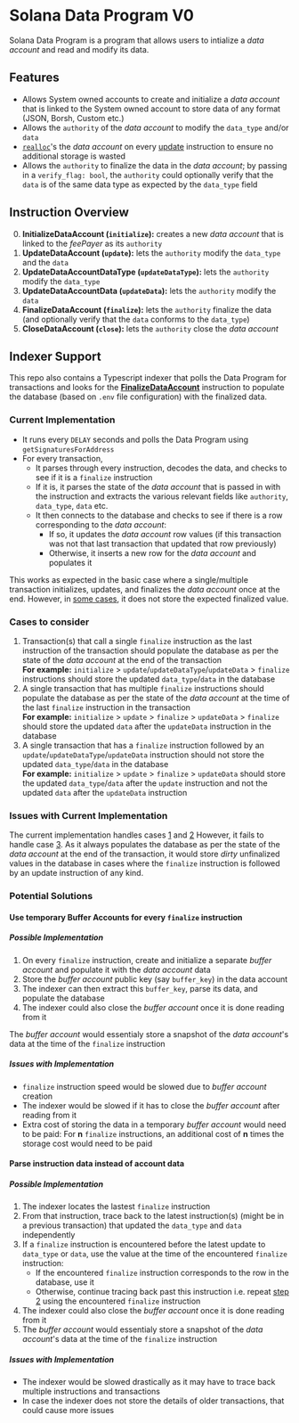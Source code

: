 # Solana Data Program V0

Solana Data Program is a program that allows users to intialize a _data account_ and read and modify its data.

## Features

- Allows System owned accounts to create and initialize a _data account_ that is linked to the System owned account to store data of any format (JSON, Borsh, Custom etc.)
- Allows the `authority` of the _data account_ to modify the `data_type` and/or `data`
- [`realloc`](https://docs.rs/solana-sdk/latest/solana_sdk/account_info/struct.AccountInfo.html#method.realloc)'s the _data account_ on every [update](#instruction-overview) instruction to ensure no additional storage is wasted
- Allows the `authority` to finalize the data in the _data account_; by passing in a `verify_flag: bool`, the `authority` could optionally verify that the `data` is of the same data type as expected by the `data_type` field

## Instruction Overview

0. **InitializeDataAccount (`initialize`):** creates a new _data account_ that is linked to the _feePayer_ as its `authority`
1. **UpdateDataAccount (`update`):** lets the `authority` modify the `data_type` and the `data`
2. **UpdateDataAccountDataType (`updateDataType`):** lets the `authority` modify the `data_type`
3. **UpdateDataAccountData (`updateData`):** lets the `authority` modify the `data`
4. **FinalizeDataAccount (`finalize`):** lets the `authority` finalize the data (and optionally verify that the `data` conforms to the `data_type`)
5. **CloseDataAccount (`close`):** lets the `authority` close the _data account_

## Indexer Support

This repo also contains a Typescript indexer that polls the Data Program for transactions and looks for the [**FinalizeDataAccount**](#instruction-overview) instruction to populate the database (based on `.env` file configuration) with the finalized data.

### Current Implementation

- It runs every `DELAY` seconds and polls the Data Program using `getSignaturesForAddress`
- For every transaction,
  - It parses through every instruction, decodes the data, and checks to see if it is a `finalize` instruction
  - If it is, it parses the state of the _data account_ that is passed in with the instruction and extracts the various relevant fields like `authority`, `data_type`, `data` etc.
  - It then connects to the database and checks to see if there is a row corresponding to the _data account_:
    - If so, it updates the _data account_ row values (if this transaction was not that last transaction that updated that row previously)
    - Otherwise, it inserts a new row for the _data account_ and populates it

This works as expected in the basic case where a single/multiple transaction initializes, updates, and finalizes the _data account_ once at the end.
However, in [some cases](#issues-with-current-implementation), it does not store the expected finalized value.

### Cases to consider

1. <a name="case-1"></a> Transaction(s) that call a single `finalize` instruction as the last instruction of the transaction should populate the database as per the state of the _data account_ at the end of the transaction
   <br>**For example:** `initialize` > `update`/`updateDataType`/`updateData` > `finalize` instructions should store the updated `data_type`/`data` in the database
2. <a name="case-2"></a> A single transaction that has multiple `finalize` instructions should populate the database as per the state of the _data account_ at the time of the last `finalize` instruction in the transaction
   <br>**For example:** `initialize` > `update` > `finalize` > `updateData` > `finalize` should store the updated `data` after the `updateData` instruction in the database
3. <a name="case-3"></a> A single transaction that has a `finalize` instruction followed by an `update`/`updateDataType`/`updateData` instruction should not store the updated `data_type`/`data` in the database
   <br>**For example:** `initialize` > `update` > `finalize` > `updateData` should store the updated `data_type`/`data` after the `update` instruction and not the updated `data` after the `updateData` instruction

### Issues with Current Implementation

The current implementation handles cases [1](#case-1) and [2](#case-2)
However, it fails to handle case [3](#case-3). As it always populates the database as per the state of the _data account_ at the end of the transaction, it would store _dirty_ unfinalized values in the database in cases where the `finalize` instruction is followed by an update instruction of any kind.

### Potential Solutions

#### Use temporary Buffer Accounts for every `finalize` instruction

##### Possible Implementation

1.  On every `finalize` instruction, create and initialize a separate _buffer account_ and populate it with the _data account_ data
2.  Store the _buffer account_ public key (say `buffer_key`) in the data account
3.  The indexer can then extract this `buffer_key`, parse its data, and populate the database
4.  The indexer could also close the _buffer account_ once it is done reading from it

The _buffer account_ would essentialy store a snapshot of the _data account_'s data at the time of the `finalize` instruction

##### Issues with Implementation

- `finalize` instruction speed would be slowed due to _buffer account_ creation
- The indexer would be slowed if it has to close the _buffer account_ after reading from it
- Extra cost of storing the data in a temporary _buffer account_ would need to be paid:
  For **n** `finalize` instructions, an additional cost of **n** times the storage cost would need to be paid

#### Parse instruction data instead of account data

##### Possible Implementation

1.  The indexer locates the lastest `finalize` instruction
2.  <a name="step-2"></a>From that instruction, trace back to the latest instruction(s) (might be in a previous transaction) that updated the `data_type` and `data` independently
3.  If a `finalize` instruction is encountered before the latest update to `data_type` or `data`, use the value at the time of the encountered `finalize` instruction:
    - If the encountered `finalize` instruction corresponds to the row in the database, use it
    - Otherwise, continue tracing back past this instruction i.e. repeat [step 2](#step-2) using the encountered `finalize` instruction
4.  The indexer could also close the _buffer account_ once it is done reading from it
5.  The _buffer account_ would essentialy store a snapshot of the _data account_'s data at the time of the `finalize` instruction

##### Issues with Implementation

- The indexer would be slowed drastically as it may have to trace back multiple instructions and transactions
- In case the indexer does not store the details of older transactions, that could cause more issues
